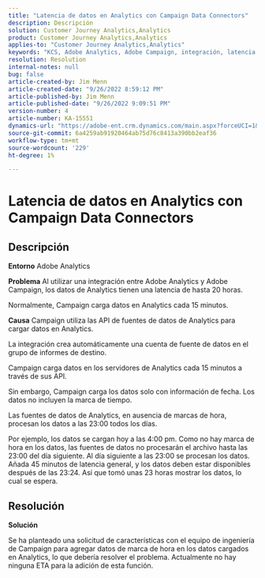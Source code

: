 ```yaml
---
title: "Latencia de datos en Analytics con Campaign Data Connectors"
description: Descripción
solution: Customer Journey Analytics,Analytics
product: Customer Journey Analytics,Analytics
applies-to: "Customer Journey Analytics,Analytics"
keywords: "KCS, Adobe Analytics, Adobe Campaign, integración, latencia de datos, Campaign Data Connectors, marca de tiempo, marca de tiempo"
resolution: Resolution
internal-notes: null
bug: false
article-created-by: Jim Menn
article-created-date: "9/26/2022 8:59:12 PM"
article-published-by: Jim Menn
article-published-date: "9/26/2022 9:09:51 PM"
version-number: 4
article-number: KA-15551
dynamics-url: "https://adobe-ent.crm.dynamics.com/main.aspx?forceUCI=1&pagetype=entityrecord&etn=knowledgearticle&id=4cbcf210-de3d-ed11-9db1-0022480866ad"
source-git-commit: 6a4259ab91920464ab75d76c8413a390bb2eaf36
workflow-type: tm+mt
source-wordcount: '229'
ht-degree: 1%

---
```


# Latencia de datos en Analytics con Campaign Data Connectors

## Descripción


<b>Entorno</b>
Adobe Analytics

<b>Problema</b>
Al utilizar una integración entre Adobe Analytics y Adobe Campaign, los datos de Analytics tienen una latencia de hasta 20 horas.

Normalmente, Campaign carga datos en Analytics cada 15 minutos.

<b>Causa</b>
Campaign utiliza las API de fuentes de datos de Analytics para cargar datos en Analytics.

La integración crea automáticamente una cuenta de fuente de datos en el grupo de informes de destino.

Campaign carga datos en los servidores de Analytics cada 15 minutos a través de sus API.

Sin embargo, Campaign carga los datos solo con información de fecha. Los datos no incluyen la marca de tiempo.

Las fuentes de datos de Analytics, en ausencia de marcas de hora, procesan los datos a las 23:00 todos los días.

Por ejemplo, los datos se cargan hoy a las 4:00 pm. Como no hay marca de hora en los datos, las fuentes de datos no procesarán el archivo hasta las 23:00 del día siguiente. Al día siguiente a las 23:00 se procesan los datos. Añada 45 minutos de latencia general, y los datos deben estar disponibles después de las 23:24. Así que tomó unas 23 horas mostrar los datos, lo cual se espera.


## Resolución


<b>Solución</b>

Se ha planteado una solicitud de características con el equipo de ingeniería de Campaign para agregar datos de marca de hora en los datos cargados en Analytics, lo que debería resolver el problema. Actualmente no hay ninguna ETA para la adición de esta función.


